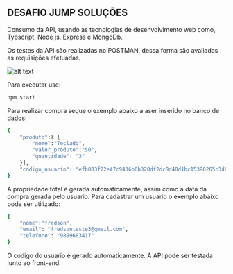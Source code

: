 ## DESAFIO JUMP SOLUÇÕES

Consumo da API, usando as tecnologias de desenvolvimento web como,  Typscript, Node js, Express e MongoDb.

Os testes da API são realizadas no POSTMAN, dessa forma são avaliadas as requisições efetuadas.

![alt text](https://github.com/fredcrodrigues/Desafio_Jump/blob/main/postman.png)


Para executar use:

```bash
npm start
```

Para realizar compra segue o exemplo abaixo a aser inserido no banco de dados:
```bash
{
    "produto":[ { 
        "nome":"Teclado",
        "valor_produto":"50",
        "quantidade": "3"
    }],
    "codigo_usuario": "efb083f22e47c9436b6b320df2dc8d48d1bc15390265c3d829ef548e8bbccc0b"
}
```

A propriedade total é gerada automaticamente, assim como a data da compra gerada pelo usuario. Para cadastrar um usuario o exemplo abaixo pode ser utilizado:
```bash
{
    "nome":"fredson",
    "email": "fredsonteste3@gmail.com",
    "telefone": "9899683417"
}
```

O codigo do usuario é gerado automaticamente. A API pode ser testada junto ao front-end.

